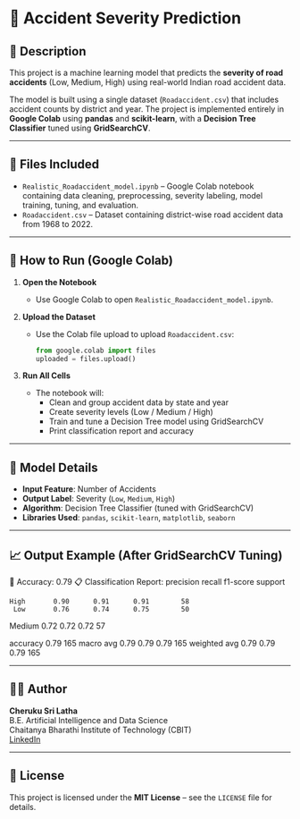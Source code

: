 # 🚦 Accident Severity Prediction

## 📌 Description
This project is a machine learning model that predicts the **severity of road accidents** (Low, Medium, High) using real-world Indian road accident data.

The model is built using a single dataset (`Roadaccident.csv`) that includes accident counts by district and year. The project is implemented entirely in **Google Colab** using **pandas** and **scikit-learn**, with a **Decision Tree Classifier** tuned using **GridSearchCV**.

---

## 📁 Files Included

- `Realistic_Roadaccident_model.ipynb` – Google Colab notebook containing data cleaning, preprocessing, severity labeling, model training, tuning, and evaluation.
- `Roadaccident.csv` – Dataset containing district-wise road accident data from 1968 to 2022.

---

## 🚀 How to Run (Google Colab)

1. **Open the Notebook**
   - Use Google Colab to open `Realistic_Roadaccident_model.ipynb`.

2. **Upload the Dataset**
   - Use the Colab file upload to upload `Roadaccident.csv`:
     ```python
     from google.colab import files
     uploaded = files.upload()
     ```

3. **Run All Cells**
   - The notebook will:
     - Clean and group accident data by state and year
     - Create severity levels (Low / Medium / High)
     - Train and tune a Decision Tree model using GridSearchCV
     - Print classification report and accuracy

---

## 🧠 Model Details

- **Input Feature**: Number of Accidents
- **Output Label**: Severity (`Low`, `Medium`, `High`)
- **Algorithm**: Decision Tree Classifier (tuned with GridSearchCV)
- **Libraries Used**: `pandas`, `scikit-learn`, `matplotlib`, `seaborn`

---

## 📈 Output Example (After GridSearchCV Tuning)

🎯 Accuracy: 0.79
📋 Classification Report:
precision recall f1-score support

    High       0.90      0.91      0.91        58
     Low       0.76      0.74      0.75        50
  Medium       0.72      0.72      0.72        57

accuracy                           0.79       165
macro avg 0.79 0.79 0.79 165
weighted avg 0.79 0.79 0.79 165

---

## 👩‍💻 Author

**Cheruku Sri Latha**  
B.E. Artificial Intelligence and Data Science  
Chaitanya Bharathi Institute of Technology (CBIT)  
[LinkedIn](https://www.linkedin.com/in/cheruku-srilatha-4386922ab)

---

## 📜 License

This project is licensed under the **MIT License** – see the `LICENSE` file for details.
